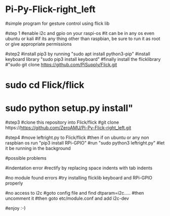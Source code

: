 # Pi-Py-Flick-right_left
#simple program for gesture control using flick lib

#step 1
#enable i2c and gpio on your raspi-os
#it can be in any os even ubuntu or kali
#if its any thing other than raspbian, be sure to run it as root or give appropriate permissions

#step2
#install pip3 by running "sudo apt install python3-pip"
#install keyboard library "sudo pip3 install keyboard"
#finally install the flicklibrary
#"sudo git clone https://github.com/PiSupply/Flick.git
# sudo cd Flick/flick
# sudo python setup.py install"
 
#step3
#clone this repository into Flick/flick
#git clone https://https://github.com/ZeroAMU/Pi-Py-Flick-right_left.git

#step4
#move leftright.py to Flick/flick
#then if on ubuntu or any non raspbian os run "pip3 install RPi-GPIO"
#run "sudo python3 leftright.py"
#let it be running in the background 

#possible problems

#indentation error
#rectify by replacing space indents with tab indents

#no module found errors
#try installing flicklib keyboard and RPi-GPIO properly

#no access to i2c
#goto config file and find dtparam=i2c.....
#then uncomment it
#then goto etc/module.conf and add i2c-dev

#enjoy :-)
